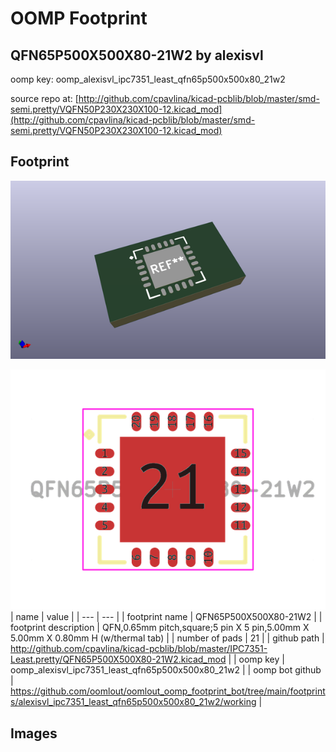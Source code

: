 # OOMP Footprint  
## QFN65P500X500X80-21W2  by alexisvl  
  
oomp key: oomp_alexisvl_ipc7351_least_qfn65p500x500x80_21w2  
  
source repo at: [http://github.com/cpavlina/kicad-pcblib/blob/master/smd-semi.pretty/VQFN50P230X230X100-12.kicad_mod](http://github.com/cpavlina/kicad-pcblib/blob/master/smd-semi.pretty/VQFN50P230X230X100-12.kicad_mod)  
## Footprint  
  
[![working_kicad_pcb_3d.png](working_kicad_pcb_3d_600.png)](working_kicad_pcb_3d.png)  
  
[![working.png](working_600.png)](working.png)  
| name | value | 
| --- | --- | 
| footprint name | QFN65P500X500X80-21W2 | 
| footprint description | QFN,0.65mm pitch,square;5 pin X 5 pin,5.00mm X 5.00mm X 0.80mm H (w/thermal tab) | 
| number of pads | 21 | 
| github path | http://github.com/cpavlina/kicad-pcblib/blob/master/IPC7351-Least.pretty/QFN65P500X500X80-21W2.kicad_mod | 
| oomp key | oomp_alexisvl_ipc7351_least_qfn65p500x500x80_21w2 | 
| oomp bot github | https://github.com/oomlout/oomlout_oomp_footprint_bot/tree/main/footprints/alexisvl_ipc7351_least_qfn65p500x500x80_21w2/working | 
## Images  
